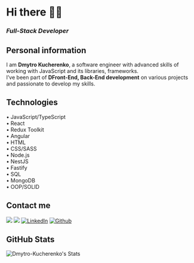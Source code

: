# Hi there 💅🏻

### <i>Full-Stack Developer</i>

## Personal information

I am <b>Dmytro Kucherenko</b>, a software engineer with advanced skills of working with JavaScript and its libraries, frameworks.<br/>
I’ve been part of <b>DFront-End, Back-End development</b> on various projects and passionate to develop my skills.

## Technologies

• JavaScript/TypeScript<br/>
• React<br/>
• Redux Toolkit<br/>
• Angular<br/>
• HTML<br/>
• CSS/SASS<br/>
• Node.js<br/>
• NestJS<br/>
• Fastify<br/>
• SQL<br/>
• MongoDB<br/>
• OOP/SOLID<br/>

## Contact me

<a href="mailto:dmytro.kucherenko@gmail.com"><img src="https://img.shields.io/badge/Gmail-D14836?&style=for-the-badge&logo=gmail&logoColor=white"></a>
<a href="https://t.me/my_ducck"><img src="https://img.shields.io/badge/Telegram-2CA5E0?style=for-the-badge&logo=telegram&logoColor=white"></a>
<a href="https://www.linkedin.com/in/dmytro-kucherenko-4b87a0276/" target="_blank"><img alt="LinkedIn" src="https://img.shields.io/badge/LinkedIn-0077B5?&style=for-the-badge&logo=LinkedIn&logoColor=white"/></a>
<a href="https://github.com/Dmytro-Kucherenko" target="_blank"><img alt="Github" src="https://img.shields.io/badge/GitHub-%2312100E.svg?&style=for-the-badge&logo=Github&logoColor=white"/></a>

## GitHub Stats

![Dmytro-Kucherenko's Stats](https://github-readme-stats.vercel.app/api?username=Dmytro-Kucherenko&theme=react&show_icons=true&hide_border=false&count_private=true)
